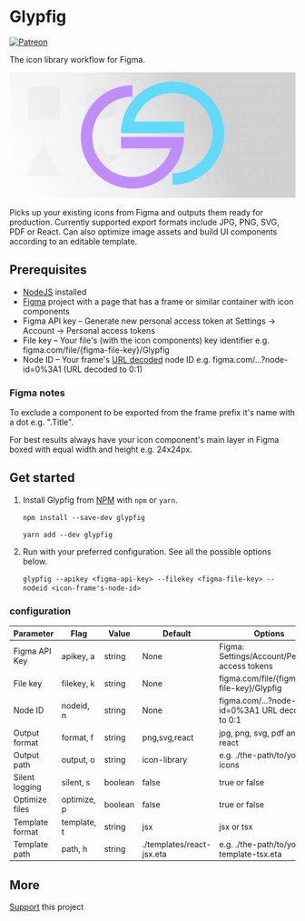 # Glypfig

[![Patreon](https://img.shields.io/badge/patreon-donate-blue.svg)](https://www.patreon.com/Glypfig)

The icon library workflow for Figma.

![Glypfig icon library creator](header.png)

Picks up your existing icons from Figma and outputs them ready for production. Currently supported export formats include JPG, PNG, SVG, PDF or React. Can also optimize image assets and build UI components according to an editable template.

## Prerequisites

* [NodeJS](https://nodejs.org/) installed
* [Figma](https://www.figma.com/) project with a page that has a frame or similar container with icon components
* Figma API key – Generate new personal access token at Settings -> Account -> Personal access tokens
* File key – Your file's (with the icon components) key identifier e.g. figma.com/file/{figma-file-key}/Glypfig
* Node ID – Your frame's [URL decoded](https://www.urldecoder.io/) node ID e.g. figma.com/...?node-id=0%3A1 (URL decoded to 0:1)

### Figma notes

To exclude a component to be exported from the frame prefix it's name with a dot e.g. ".Title".

For best results always have your icon component's main layer in Figma boxed with equal width and height e.g. 24x24px.

## Get started

1. Install Glypfig from [NPM](https://www.npmjs.com/package/glypfig) with `npm` or `yarn`.

    ```shell
    npm install --save-dev glypfig
    ```

    ```shell
    yarn add --dev glypfig
    ```

2. Run with your preferred configuration. See all the possible options below.

    ```shell
    glypfig --apikey <figma-api-key> --filekey <figma-file-key> --nodeid <icon-frame's-node-id>
    ```

### configuration

| Parameter        |  Flag       | Value   | Default                   | Options                                           |
| ---------------- | ----------- | ------- | --------------------------|-------------------------------------------------- |
| Figma API Key    | apikey, a   | string  | None                      | Figma: Settings/Account/Personal access tokens    |
| File key         | filekey, k  | string  | None                      | figma.com/file/{figma-file-key}/Glypfig           |
| Node ID          | nodeid, n   | string  | None                      | figma.com/...?node-id=0%3A1 URL decoded to 0:1    |
| Output format    | format, f   | string  | png,svg,react             | jpg, png, svg, pdf and react                      |
| Output path      | output, o   | string  | icon-library              | e.g. ./the-path/to/your-icons                     |
| Silent logging   | silent, s   | boolean | false                     | true or false                                     |
| Optimize files   | optimize, p | boolean | false                     | true or false                                     |
| Template format  | template, t | string  | jsx                       | jsx or tsx                                        |
| Template path    | path, h     | string  | ./templates/react-jsx.eta | e.g. ./the-path/to/your-template-tsx.eta          |

## More

[Support](https://www.patreon.com/Glypfig) this project
